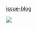 [issue-blog](https://github.com/axiaoxin/issue-blog/issues)

![](https://github-readme-stats.vercel.app/api?username=axiaoxin&show_icons=true)
